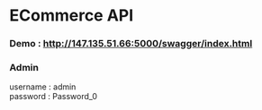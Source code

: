 # ECommerce API 
### Demo : http://147.135.51.66:5000/swagger/index.html

### Admin
username : admin \
password : Password_0
